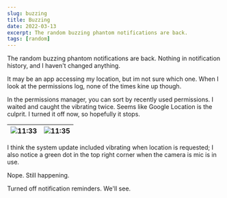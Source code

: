 ```yaml
---
slug: buzzing
title: Buzzing
date: 2022-03-13
excerpt: The random buzzing phantom notifications are back.
tags: [random]
---
```


<script>
  import Image from "$lib/components/base/image.svelte";
</script>

The random buzzing phantom notifications are back. Nothing in notification history, and I haven't changed anything.

It may be an app accessing my location, but im not sure which one. When I look at the permissions log, none of the times kine up though.

In the permissions manager, you can sort by recently used permissions. I waited and caught the vibrating twice. Seems like Google Location is the culprit. I turned it off now, so hopefully it stops.

| <Image path="posts/{slug}" filename="screenshot_20220312-233340_permissionusage" figcaption="1st Buzz" alt="11:33"/> | <Image path="posts/{slug}" filename="screenshot_20220312-233502_permissionusage" figcaption="2nd Buzz" alt="11:35" /> |
| -------------------------------------------------------------------------------------------------------------------- | --------------------------------------------------------------------------------------------------------------------- |

I think the system update included vibrating when location is requested; I also notice a green dot in the top right corner when the camera is mic is in use.

Nope. Still happening.

Turned off notification reminders. We'll see.
